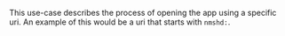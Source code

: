 This use-case describes the process of opening the app using a specific uri. 
An example of this would be a uri that starts with `nmshd:`.
